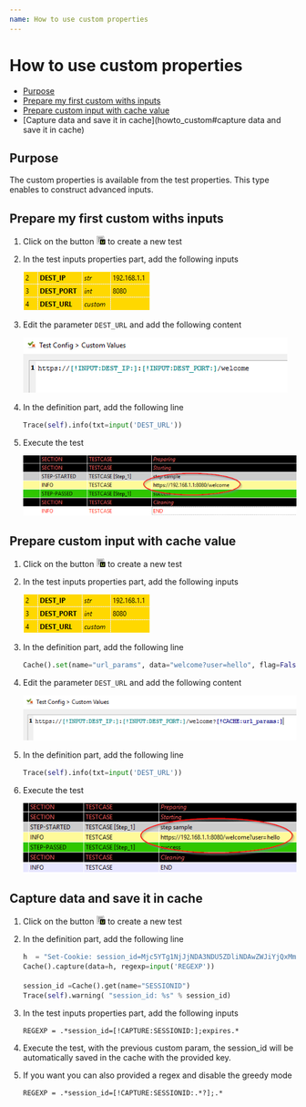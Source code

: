 ```yaml
---
name: How to use custom properties
---
```


# How to use custom properties

* [Purpose](howto_custom#purpose)
* [Prepare my first custom withs inputs](howto_custom#prepare-my-first-custom-withs-inputs)
* [Prepare custom input with cache value](howto_custom#prepare-custom-input-with-cache-value)
* [Capture data and save it in cache](howto_custom#capture data and save it in cache)

## Purpose

The custom properties is available from the test properties.
This type enables to construct advanced inputs.

## Prepare my first custom withs inputs

1. Click on the button ![](/docs/images/client_new_tux.png) to create a new test

2. In the test inputs properties part, add the following inputs

    ![](/docs/images/custom_inputs.png)

3. Edit the parameter `DEST_URL` and add the following content

    ![](/docs/images/custom_config.png)

4. In the definition part, add the following line 

    ```python
    Trace(self).info(txt=input('DEST_URL'))
    ```
    
5. Execute the test

    ![](/docs/images/custom_example.png)


## Prepare custom input with cache value

1. Click on the button ![](/docs/images/client_new_tux.png) to create a new test

2. In the test inputs properties part, add the following inputs

    ![](/docs/images/custom_inputs.png)
    
3. In the definition part, add the following line 

    ```python
    Cache().set(name="url_params", data="welcome?user=hello", flag=False)
    ```
    
4. Edit the parameter `DEST_URL` and add the following content

    ![](/docs/images/custom_config_cache.png)

5. In the definition part, add the following line 

    ```python
    Trace(self).info(txt=input('DEST_URL'))
    ```

6. Execute the test

    ![](/docs/images/custom_example_cache.png)
    

## Capture data and save it in cache

1. Click on the button ![](/docs/images/client_new_tux.png) to create a new test

2. In the definition part, add the following line 

    ```python
	h  = "Set-Cookie: session_id=Mjc5YTg1NjJjNDA3NDU5ZDliNDAwZWJiYjQxMmRjMDI5M;expires=Tue, 02-May-2017 19:43:26 GMT; path=/"
    Cache().capture(data=h, regexp=input('REGEXP'))
    
    session_id =Cache().get(name="SESSIONID")
    Trace(self).warning( "session_id: %s" % session_id)
    ```
    
3. In the test inputs properties part, add the following inputs

    ```
	REGEXP = .*session_id=[!CAPTURE:SESSIONID:];expires.*
    ```
    
4. Execute the test, with the previous custom param, the session_id will be automatically saved in the cache with the provided key.
    
    
5. If you want you can also provided a regex and disable the greedy mode

    ```
	REGEXP = .*session_id=[!CAPTURE:SESSIONID:.*?];.*
    ```
    